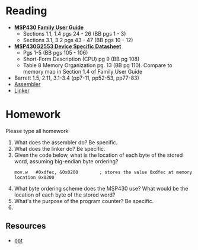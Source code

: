 # Reading

- [**MSP430 Family User Guide**](datasheets/msp430_msp430x2xx_family_users_guide.pdf)
    - Sections 1.1, 1.4 pgs 24 - 26 (BB pgs 1 - 3)
    - Sections 3.1, 3.2 pgs 43 - 47 (BB pgs 10 - 12)
- [**MSP430G2553 Device Specific Datasheet**](datasheets/msp430g2x53_2x13_mixed_sig_mcu.pdf)
    - Pgs 1-5 (BB pgs 105 - 106)
    - Short-Form Description (CPU) pg 9 (BB pg 108)
    - Table 8 Memory Organization pg. 13 (BB pg 110).  Compare to memory map in Section 1.4 of Family User Guide
- Barrett 1.5, 2.11, 3.1-3.4 (pp7-11, pp52-53, pp77-83)
- <a href="http://en.wikipedia.org/wiki/Assembler_(computing)#Assembler">Assembler</a>  
- <a href="https://en.wikipedia.org/wiki/Linker_(computing)">Linker</a>

# Homework

Please type all homework

1. What does the assembler do? Be specific.
1. What does the linker do? Be specific.
1. Given the code below, what is the location of each byte of the stored word, assuming big-endian byte ordering?
	```
	mov.w   #0xdfec, &0x0200        ; stores the value 0xdfec at memory location 0x0200
	```
1. What byte ordering scheme does the MSP430 use? What would be the location of each byte of the stored word?
1. What's the purpose of the program counter? Be specific.
1.

## Resources

- [ppt](Lsn2.pptx)
